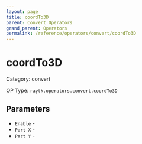 ```yaml
---
layout: page
title: coordTo3D
parent: Convert Operators
grand_parent: Operators
permalink: /reference/operators/convert/coordTo3D
---
```


# coordTo3D



Category: convert

OP Type: `raytk.operators.convert.coordTo3D`

## Parameters

* `Enable` - 
* `Part X` - 
* `Part Y` -
